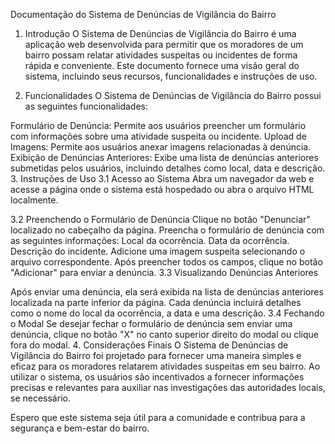 Documentação do Sistema de Denúncias de Vigilância do Bairro

1. Introdução
O Sistema de Denúncias de Vigilância do Bairro é uma aplicação web desenvolvida para permitir que os moradores de um bairro possam relatar atividades suspeitas ou incidentes de forma rápida e conveniente. Este documento fornece uma visão geral do sistema, incluindo seus recursos, funcionalidades e instruções de uso.

2. Funcionalidades
O Sistema de Denúncias de Vigilância do Bairro possui as seguintes funcionalidades:

Formulário de Denúncia: Permite aos usuários preencher um formulário com informações sobre uma atividade suspeita ou incidente.
Upload de Imagens: Permite aos usuários anexar imagens relacionadas à denúncia.
Exibição de Denúncias Anteriores: Exibe uma lista de denúncias anteriores submetidas pelos usuários, incluindo detalhes como local, data e descrição.
3. Instruções de Uso
3.1 Acesso ao Sistema
Abra um navegador da web e acesse a página onde o sistema está hospedado ou abra o arquivo HTML localmente.

3.2 Preenchendo o Formulário de Denúncia
Clique no botão "Denunciar" localizado no cabeçalho da página.
Preencha o formulário de denúncia com as seguintes informações:
Local da ocorrência.
Data da ocorrência.
Descrição do incidente.
Adicione uma imagem suspeita selecionando o arquivo correspondente.
Após preencher todos os campos, clique no botão "Adicionar" para enviar a denúncia.
3.3 Visualizando Denúncias Anteriores

Após enviar uma denúncia, ela será exibida na lista de denúncias anteriores localizada na parte inferior da página.
Cada denúncia incluirá detalhes como o nome do local da ocorrência, a data e uma descrição.
3.4 Fechando o Modal
Se desejar fechar o formulário de denúncia sem enviar uma denúncia, clique no botão "X" no canto superior direito do modal ou clique fora do modal.
4. Considerações Finais
O Sistema de Denúncias de Vigilância do Bairro foi projetado para fornecer uma maneira simples e eficaz para os moradores relatarem atividades suspeitas em seu bairro. Ao utilizar o sistema, os usuários são incentivados a fornecer informações precisas e relevantes para auxiliar nas investigações das autoridades locais, se necessário.

Espero que este sistema seja útil para a comunidade e contribua para a segurança e bem-estar do bairro.
